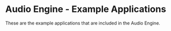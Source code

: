 # Audio Engine - Example Applications

These are the example applications that are included in the Audio Engine.
